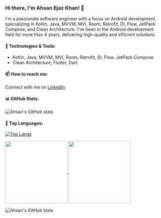 ### Hi there, I'm Ahsan Ejaz Khan! 👋

I'm a passionate software engineer with a focus on Android development, specializing in Kotlin, Java, MVVM, MVI, Room, Retrofit, DI, Flow, JetPack Compose, and Clean Architecture. I've been in the Android development field for more than 4 years, delivering high-quality and efficient solutions.

#### 🔧 Technologies & Tools:
- Kotlin, Java, MVVM, MVI, Room, Retrofit, DI, Flow, JetPack Compose
- Clean Architecture, Flutter, Dart

#### 📫 How to reach me:
Connect with me on [LinkedIn](https://www.linkedin.com/in/ahsan-ejaz-khan-b9a6551ba)

#### 📊 GitHub Stats:
![Ahsan's GitHub stats](https://github-readme-stats.vercel.app/api?username=ahsankhansadozai&show_icons=true&theme=radical)

#### 🌟 Top Languages:
[![Top Langs](https://github-readme-stats.vercel.app/api/top-langs/?username=ahsankhansadozai&langs_count=8)](https://github.com/ahsankhansadozai/github-readme-stats)


<a href="https://github.com/ahsankhansadozai/github-readme-stats">
  <img height=200 align="center" src="https://github-readme-stats.vercel.app/api?username=ahsankhansadozai" />
</a>
<a href="https://github.com/ahsankhansadozai/convoychat">
  <img height=200 align="center" src="https://github-readme-stats.vercel.app/api/top-langs?username=ahsankhansadozai&layout=compact&langs_count=8&card_width=320" />
</a>

![Ahsan's GitHub stats](https://github-readme-stats.vercel.app/api?username=ahsankhansadozai&show_icons=true&theme=radical)


